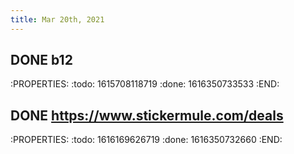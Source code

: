 ```yaml
---
title: Mar 20th, 2021
---
```


## DONE b12
:PROPERTIES:
:todo: 1615708118719
:done: 1616350733533
:END:
## DONE https://www.stickermule.com/deals
:PROPERTIES:
:todo: 1616169626719
:done: 1616350732660
:END:

